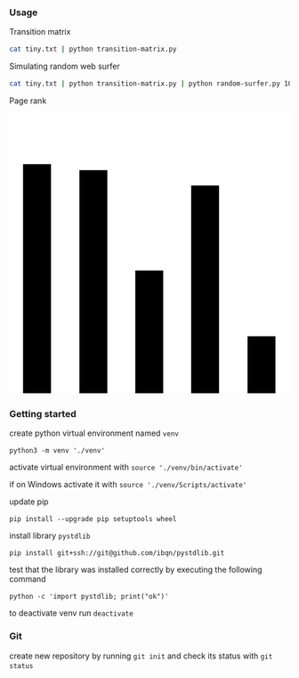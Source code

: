 ### Usage

Transition matrix

```bash
cat tiny.txt | python transition-matrix.py
```

Simulating random web surfer

```bash
cat tiny.txt | python transition-matrix.py | python random-surfer.py 1000000
```

Page rank

![Page Ranking](page-rank.png)

### Getting started

create python virtual environment named `venv`

```shell
python3 -m venv './venv'
```

activate virtual environment with `source './venv/bin/activate'`

if on Windows activate it with `source './venv/Scripts/activate'`

update pip

```shell
pip install --upgrade pip setuptools wheel
```

install library `pystdlib`

```shell
pip install git+ssh://git@github.com/ibqn/pystdlib.git
```

test that the library was installed correctly by executing the following command

```shell
python -c 'import pystdlib; print("ok")'
```

to deactivate venv run `deactivate`

### Git

create new repository by running `git init` and check its status with `git status`
